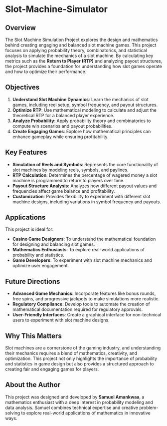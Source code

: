# Slot-Machine-Simulator

## Overview
The Slot Machine Simulation Project explores the design and mathematics behind creating engaging and balanced slot machine games. This project focuses on applying probability theory, combinatorics, and statistical analysis to simulate the mechanics of a slot machine. By calculating key metrics such as the **Return to Player (RTP)** and analyzing payout structures, the project provides a foundation for understanding how slot games operate and how to optimize their performance.

## Objectives
1. **Understand Slot Machine Dynamics**: Learn the mechanics of slot games, including reel setup, symbol frequency, and payout structures.
2. **Optimize RTP**: Use mathematical modeling to calculate and adjust the theoretical RTP for a balanced player experience.
3. **Analyze Probability**: Apply probability theory and combinatorics to compute win scenarios and payout probabilities.
4. **Create Engaging Games**: Explore how mathematical principles can enhance gameplay while ensuring profitability.

## Key Features
- **Simulation of Reels and Symbols**: Represents the core functionality of slot machines by modeling reels, symbols, and paylines.
- **RTP Calculation**: Determines the percentage of wagered money a slot machine is programmed to return to players over time.
- **Payout Structure Analysis**: Analyzes how different payout values and frequencies affect game balance and profitability.
- **Customization**: Provides flexibility to experiment with different slot machine designs, including variations in symbol frequency and payouts.

## Applications
This project is ideal for:
- **Casino Game Designers**: To understand the mathematical foundation for designing and balancing slot games.
- **Mathematics Enthusiasts**: To explore real-world applications of probability and statistics.
- **Game Developers**: To experiment with slot machine mechanics and optimize user engagement.

## Future Directions
- **Advanced Game Mechanics**: Incorporate features like bonus rounds, free spins, and progressive jackpots to make simulations more realistic.
- **Regulatory Compliance**: Develop tools to automate the creation of mathematical documentation required for regulatory approvals.
- **User-Friendly Interfaces**: Create a graphical interface for non-technical users to experiment with slot machine designs.

## Why This Matters
Slot machines are a cornerstone of the gaming industry, and understanding their mechanics requires a blend of mathematics, creativity, and optimization. This project not only highlights the importance of probability and statistics in game design but also provides a structured approach to creating fair and engaging games for players.

## About the Author
This project was designed and developed by **Samuel Amankwaa**, a mathematics enthusiast with a deep interest in probability modeling and data analysis. Samuel combines technical expertise and creative problem-solving to explore real-world applications of mathematics in innovative ways.
